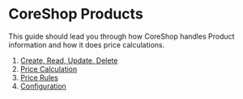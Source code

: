 # CoreShop Products

This guide should lead you through how CoreShop handles Product information and how it does price calculations.

 1. [Create, Read, Update, Delete](./01_CRUD.md)
 2. [Price Calculation](./02_Price_Calculation.md)
 3. [Price Rules](./02_Price_Rules.md)
 4. [Configuration](./04_Configuration.md)